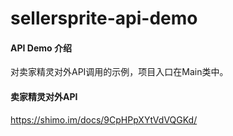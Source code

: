 # sellersprite-api-demo

#### API Demo 介绍
对卖家精灵对外API调用的示例，项目入口在Main类中。


#### 卖家精灵对外API
https://shimo.im/docs/9CpHPpXYtVdVQGKd/


